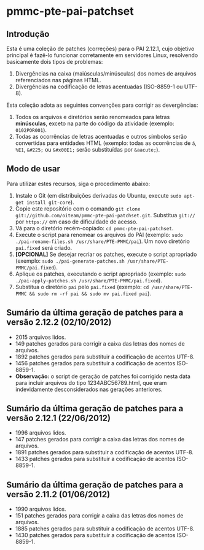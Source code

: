 pmmc-pte-pai-patchset
=====================

Introdução
----------

Esta é uma coleção de patches (correções) para o PAI 2.12.1, cujo objetivo principal é fazê-lo funcionar corretamente em servidores Linux, resolvendo basicamente dois tipos de problemas:

1. Divergências na caixa (maiúsculas/minúsculas) dos nomes de arquivos referenciados nas páginas HTML.
2. Divergências na codificação de letras acentuadas (ISO-8859-1 ou UTF-8).

Esta coleção adota as seguintes convenções para corrigir as devergências:

1. Todos os arquivos e diretórios serão renomeados para letras **minúsculas**, exceto na parte do código da atividade (exemplo: `0102POR001`).
2. Todas as ocorrências de letras acentuadas e outros símbolos serão convertidas para entidades HTML (exemplo: todas as ocorrências de `á`, `%E1`, `&#225;` ou `&#x00E1;` serão substituídas por `&aacute;`).

Modo de usar
------------

Para utilizar estes recursos, siga o procedimento abaixo:

1. Instale o Git (em distribuições derivadas do Ubuntu, execute `sudo apt-get install git-core`).
2. Copie este repositório com o comando `git clone git://github.com/oiteam/pmmc-pte-pai-patchset.git`. Substitua `git://` por `https://` em caso de dificuldade de acesso.
3. Vá para o diretório recém-copiado: `cd pmmc-pte-pai-patchset`.
4. Execute o script para renomear os arquivos do PAI (exemplo: `sudo ./pai-rename-files.sh /usr/share/PTE-PMMC/pai`). Um novo diretório `pai.fixed` será criado.
5. **[OPCIONAL]** Se desejar recriar os patches, execute o script apropriado (exemplo: `sudo ./pai-generate-patches.sh /usr/share/PTE-PMMC/pai.fixed`).
6. Aplique os patches, executando o script apropriado (exemplo: `sudo ./pai-apply-patches.sh /usr/share/PTE-PMMC/pai.fixed`).
7. Substitua o diretório `pai` pelo `pai.fixed` (exemplo: `cd /usr/share/PTE-PMMC && sudo rm -rf pai && sudo mv pai.fixed pai`).

Sumário da última geração de patches para a versão 2.12.2 (02/10/2012)
----------------------------------------------------------------------

* 2015 arquivos lidos.
* 149 patches gerados para corrigir a caixa das letras dos nomes de arquivos.
* 1892 patches gerados para substituir a codificação de acentos UTF-8.
* 1456 patches gerados para substituir a codificação de acentos ISO-8859-1.
* **Observação:** o script de geração de patches foi corrigido nesta data para incluir arquivos do tipo 1234ABC56789.html, que eram indevidamente desconsiderados nas gerações anteriores.

Sumário da última geração de patches para a versão 2.12.1 (22/06/2012)
----------------------------------------------------------------------

* 1996 arquivos lidos.
* 147 patches gerados para corrigir a caixa das letras dos nomes de arquivos.
* 1891 patches gerados para substituir a codificação de acentos UTF-8.
* 1433 patches gerados para substituir a codificação de acentos ISO-8859-1.

Sumário da última geração de patches para a versão 2.11.2 (01/06/2012)
----------------------------------------------------------------------

* 1990 arquivos lidos.
* 151 patches gerados para corrigir a caixa das letras dos nomes de arquivos.
* 1885 patches gerados para substituir a codificação de acentos UTF-8.
* 1430 patches gerados para substituir a codificação de acentos ISO-8859-1.

